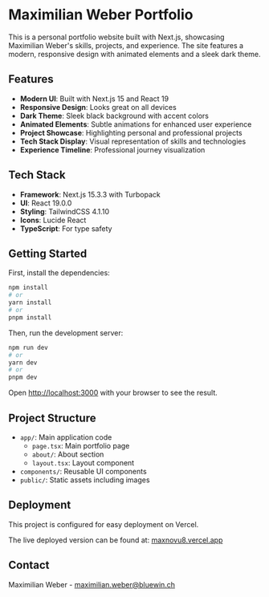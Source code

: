 # Maximilian Weber Portfolio

This is a personal portfolio website built with Next.js, showcasing Maximilian Weber's skills, projects, and experience. The site features a modern, responsive design with animated elements and a sleek dark theme.

## Features

- **Modern UI**: Built with Next.js 15 and React 19
- **Responsive Design**: Looks great on all devices
- **Dark Theme**: Sleek black background with accent colors
- **Animated Elements**: Subtle animations for enhanced user experience
- **Project Showcase**: Highlighting personal and professional projects
- **Tech Stack Display**: Visual representation of skills and technologies
- **Experience Timeline**: Professional journey visualization

## Tech Stack

- **Framework**: Next.js 15.3.3 with Turbopack
- **UI**: React 19.0.0
- **Styling**: TailwindCSS 4.1.10
- **Icons**: Lucide React
- **TypeScript**: For type safety

## Getting Started

First, install the dependencies:

```bash
npm install
# or
yarn install
# or
pnpm install
```

Then, run the development server:

```bash
npm run dev
# or
yarn dev
# or
pnpm dev
```

Open [http://localhost:3000](http://localhost:3000) with your browser to see the result.

## Project Structure

- `app/`: Main application code
  - `page.tsx`: Main portfolio page
  - `about/`: About section
  - `layout.tsx`: Layout component
- `components/`: Reusable UI components
- `public/`: Static assets including images

## Deployment

This project is configured for easy deployment on Vercel.

The live deployed version can be found at: [maxnovu8.vercel.app](https://maxnovu8.vercel.app)

## Contact

Maximilian Weber - maximilian.weber@bluewin.ch
